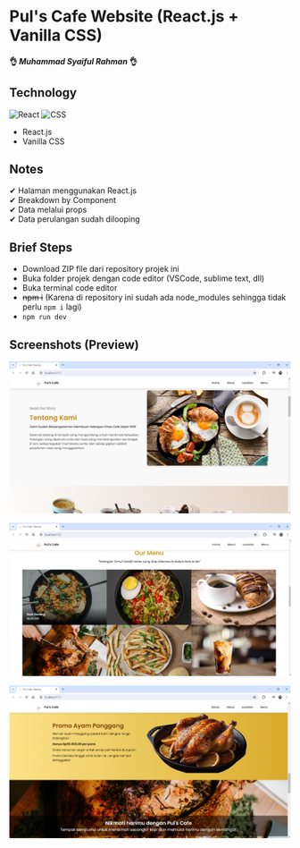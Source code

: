 # Pul's Cafe Website (React.js + Vanilla CSS)

#### 👌 <i>Muhammad Syaiful Rahman</i> 👌 

## Technology
![React](https://img.shields.io/badge/React.js-light.svg?&style=flat&logo=react&logoColor=#00d8ff&color=blue)
![CSS](https://img.shields.io/badge/CSS-light.svg?&style=flat&logo=css3&logoColor=white&color=blue)
- React.js
- Vanilla CSS

## Notes
✔ Halaman menggunakan React.js <br>
✔ Breakdown by Component <br>
✔ Data melalui props <br>
✔ Data perulangan sudah dilooping <br>

## Brief Steps
- Download ZIP file dari repository projek ini
- Buka folder projek dengan code editor (VSCode, sublime text, dll)
- Buka terminal code editor
- <s>npm i</s> (Karena di repository ini sudah ada node_modules sehingga tidak perlu `npm i` lagi)
- `npm run dev`

## Screenshots (Preview)

<p align="center">
  <img width="600" alt="image" src="Screenshot_1 (3).png"/>
</p>

<p align="center">
  <img width="600" alt="image" src="Screenshot_2_New.png"/>
</p>

<p align="center">
  <img width="600" alt="image" src="Screenshot_3.png"/>
</p>
